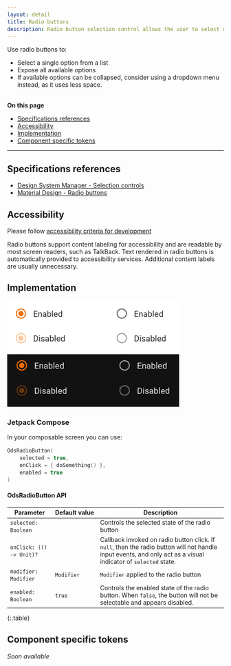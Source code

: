 ```yaml
---
layout: detail
title: Radio buttons
description: Radio button selection control allows the user to select options.
---
```


Use radio buttons to:

* Select a single option from a list
* Expose all available options
* If available options can be collapsed, consider using a dropdown menu
  instead, as it uses less space.

<br>**On this page**

* [Specifications references](#specifications-references)
* [Accessibility](#accessibility)
* [Implementation](#implementation)
* [Component specific tokens](#component-specific-tokens)

---

## Specifications references

- [Design System Manager - Selection controls](https://system.design.orange.com/0c1af118d/p/14638a-selection-controls/b/352c00)
- [Material Design - Radio buttons](https://material.io/components/radio-buttons/)

## Accessibility

Please follow [accessibility criteria for development](https://a11y-guidelines.orange.com/en/mobile/android/development/)

Radio buttons support content labeling for accessibility and are readable by
most screen readers, such as TalkBack. Text rendered in radio buttons is
automatically provided to accessibility services. Additional content labels are
usually unnecessary.

## Implementation

![RadioButton](images/radio_button_light.png) ![RadioButton dark](images/radio_button_dark.png)

### Jetpack Compose

In your composable screen you can use:

```kotlin
OdsRadioButton(
    selected = true,
    onClick = { doSomething() },
    enabled = true
)
```

#### OdsRadioButton API

Parameter | Default&nbsp;value | Description
-- | -- | --
`selected: Boolean` | | Controls the selected state of the radio button
`onClick: (() -> Unit)?` | | Callback invoked on radio button click. If `null`, then the radio button will not handle input events, and only act as a visual indicator of `selected` state.
`modifier: Modifier` | `Modifier` | `Modifier` applied to the radio button
`enabled: Boolean` | `true` | Controls the enabled state of the radio button. When `false`, the button will not be selectable and appears disabled.
{:.table}

## Component specific tokens

_Soon available_
